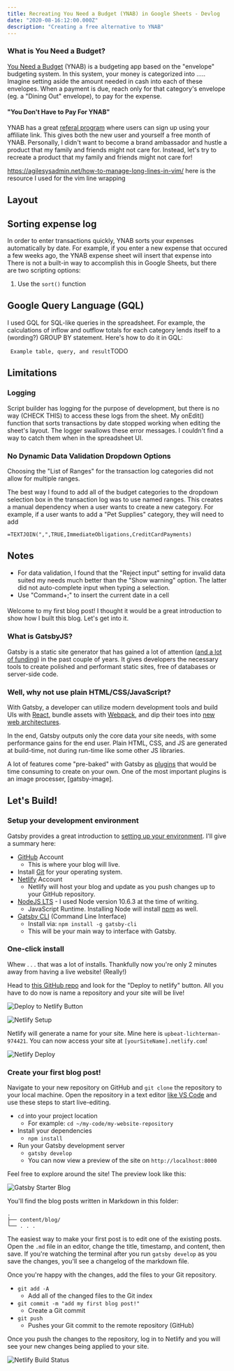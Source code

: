 ```yaml
---
title: Recreating You Need a Budget (YNAB) in Google Sheets - Devlog
date: "2020-08-16:12:00.000Z"
description: "Creating a free alternative to YNAB"
---
```


### What is You Need a Budget?

[You Need a Budget](https://www.youneedabudget.com) (YNAB) is a
budgeting app based on the "envelope" budgeting system. In this system,
your money is categorized into ..... Imagine setting aside the amount
needed in cash into each of these envelopes. When a payment is due,
reach only for that category's envelope (eg. a "Dining Out" envelope),
to pay for the expense.

#### "You Don't Have to Pay For YNAB"

YNAB has a great [referal
program](https://www.youneedabudget.com/referral-program/) where users
can sign up using your affiliate link. This gives both the new user and
yourself a free month of YNAB. Personally, I didn't want to become a
brand ambassador and hustle a product that my family and friends might
not care for. Instead, let's try to recreate a product that my family
and friends might not care for!

https://agilesysadmin.net/how-to-manage-long-lines-in-vim/ here is the
resource I used for the vim line wrapping

## Layout

## Sorting expense log

In order to enter transactions quickly, YNAB sorts your expenses
automatically by date. For example, if you enter a new expense that
occured a few weeks ago, the YNAB expense sheet will insert that expense
into There is not a built-in way to accomplish this in Google Sheets,
but there are two scripting options:

1. Use the `sort()` function

## Google Query Language (GQL)

I used GQL for SQL-like queries in the spreadsheet. For example, the
calculations of inflow and outflow totals for each category lends itself
to a (wording?) GROUP BY statement. Here's how to do it in GQL:

``` Example table, query, and result```TODO

## Limitations

### Logging

Script builder has logging for the purpose of development, but there is
no way (CHECK THIS) to access these logs from the sheet. My onEdit()
function that sorts transactions by date stopped working when editing
the sheet's layout. The logger swallows these error messages. I couldn't
find a way to catch them when in the spreadsheet UI.

### No Dynamic Data Validation Dropdown Options

Choosing the "List of Ranges" for the transaction log categories did not
allow for multiple ranges.

The best way I found to add all of the budget categories to the dropdown
selection box in the transaction log was to use named ranges. This
creates a manual dependency when a user wants to create a new category.
For example, if a user wants to add a "Pet Supplies" category, they will
need to add

`=TEXTJOIN(",",TRUE,ImmediateObligations,CreditCardPayments)`

## Notes

- For data validation, I found that the "Reject input" setting for
  invalid data suited my needs much better than the "Show warning"
option. The latter did not auto-complete input when typing a selection.
- Use "Command+;" to insert the current date in a cell


####
Welcome to my first blog post! I thought it would be a great
introduction to show how I built this blog. Let's get into it.

### What is GatsbyJS?

Gatsby is a static site generator that has gained a lot of attention
([and a lot of funding](https://www.gatsbyjs.org/blog/2019-09-26-announcing-gatsby-15m-series-a-funding-round/))
in the past couple of years. It gives developers the necessary tools
to create polished and performant static sites, free of databases
or server-side code.

### Well, why not use plain HTML/CSS/JavaScript?

With Gatsby, a developer can utilize modern development tools and build UIs with [React](https://reactjs.org),
bundle assets with [Webpack](https://webpack.js.org), and dip their
toes into [new web architectures](https://jamstack.org).

In the end, Gatsby outputs only the core data your site needs, with some performance gains for the end user.
Plain HTML, CSS, and JS are generated at build-time, not during run-time like some other JS libraries.

A lot of features come "pre-baked" with Gatsby as [plugins](https://www.gatsbyjs.org/plugins/)
that would be time consuming to create on your own. One of the most important plugins is
an image processer, [gatsby-image].

## Let's Build!

### Setup your development environment

Gatsby provides a great introduction to [setting up your environment](https://www.gatsbyjs.org/tutorial/part-zero/).
I'll give a summary here:

- [GitHub](https://github.com/) Account
  - This is where your blog will live.
- Install [Git](https://git-scm.com/downloads) for your operating system.
- [Netlify](https://www.netlify.com) Account
  - Netlify will host your blog and update as you push changes up to your GitHub repository.
- [NodeJS LTS](https://nodejs.org/en/) - I used Node version 10.6.3 at the time of writing.
  - JavaScript Runtime. Installing Node will install [npm](https://www.npmjs.com) as well.
- [Gatsby CLI](https://www.gatsbyjs.org/tutorial/part-zero/#using-the-gatsby-cli) (Command Line Interface)
  - Install via: `npm install -g gatsby-cli`
  - This will be your main way to interface with Gatsby.

### One-click install

Whew . . . that was a lot of installs. Thankfully now you're
only 2 minutes away from having a live website! (Really!)

Head to [this GitHub repo](https://github.com/gatsbyjs/gatsby-starter-blog) and look
for the "Deploy to netlify" button. All you have to do now is name a repository
and your site will be live!

![Deploy to Netlify Button](./github-repo-netlify-deploy.png)

![Netlify Setup](./netlify-setup.png)

Netlify will generate a name for your site.
Mine here is `upbeat-lichterman-974421`. You can now access your site
at `[yourSiteName].netlify.com`!

![Netlify Deploy](./netlify-deploy.png)

### Create your first blog post!

Navigate to your new repository on GitHub and `git clone` the repository to your
local machine. Open the repository in a text editor [like VS Code](https://code.visualstudio.com/) and use these steps
to start live-editing.

- `cd` into your project location
  - For example: `cd ~/my-code/my-website-repository`
- Install your dependencies
  - `npm install`
- Run your Gatsby development server
  - `gatsby develop`
  - You can now view
    a preview of the site on `http://localhost:8000`

Feel free to explore around the site! The preview look like this:

![Gatsby Starter Blog](./gatsby-starter-blog.png)

You'll find the blog posts written in Markdown in this folder:

    .
    ├── content/blog/
    └── . . .

The easiest way to make your first post is to edit one of the existing posts.
Open the `.md` file in an editor, change the title, timestamp, and content, then save.
If you're watching the terminal after you run `gatsby develop` as you
save the changes, you'll see a changelog of the markdown file.

Once you're happy with the changes, add the files to your Git repository.

- `git add -A`
  - Add all of the changed files to the Git index
- `git commit -m "add my first blog post!"`
  - Create a Git commit
- `git push`
  - Pushes your Git commit to the remote repository (GitHub)

Once you push the changes to the repository, log in to Netlify and you will see your
new changes being applied to your site.

![Netlify Build Status](./netlify-build.png)
